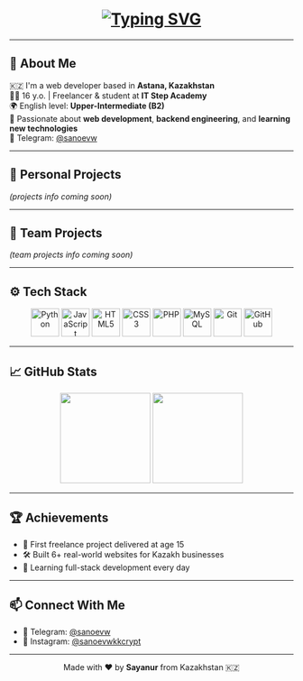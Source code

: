 <!-- Заголовок с typing effect -->
<h1 align="center">
  <a href="https://github.com/sayanurmlk">
    <img src="https://readme-typing-svg.herokuapp.com?font=Fira+Code&size=24&pause=1000&center=true&vCenter=true&width=450&lines=Hi+there!+I'm+Sayanur+%F0%9F%91%8B;Web+Developer+from+Kazakhstan;Freelancer+%7C+Student+at+IT+Step+Academy" alt="Typing SVG" />
  </a>
</h1>

---

## 🧠 About Me

🇰🇿 I'm a web developer based in **Astana, Kazakhstan**  
👨‍🎓 16 y.o. | Freelancer & student at **IT Step Academy**  
🌍 English level: **Upper-Intermediate (B2)**  
🎯 Passionate about **web development**, **backend engineering**, and **learning new technologies**  
📲 Telegram: [@sanoevw](https://t.me/sanoevw)

---

## 🚀 Personal Projects

*(projects info coming soon)*

---

## 🤝 Team Projects

*(team projects info coming soon)*

---

## ⚙️ Tech Stack

<p align="center">
  <img src="https://cdn.jsdelivr.net/gh/devicons/devicon/icons/python/python-original.svg" width="50" alt="Python"/>
  <img src="https://cdn.jsdelivr.net/gh/devicons/devicon/icons/javascript/javascript-original.svg" width="50" alt="JavaScript"/>
  <img src="https://cdn.jsdelivr.net/gh/devicons/devicon/icons/html5/html5-original.svg" width="50" alt="HTML5"/>
  <img src="https://cdn.jsdelivr.net/gh/devicons/devicon/icons/css3/css3-original.svg" width="50" alt="CSS3"/>
  <img src="https://cdn.jsdelivr.net/gh/devicons/devicon/icons/php/php-original.svg" width="50" alt="PHP"/>
  <img src="https://cdn.jsdelivr.net/gh/devicons/devicon/icons/mysql/mysql-original.svg" width="50" alt="MySQL"/>
  <img src="https://cdn.jsdelivr.net/gh/devicons/devicon/icons/git/git-original.svg" width="50" alt="Git"/>
  <img src="https://cdn.jsdelivr.net/gh/devicons/devicon/icons/github/github-original.svg" width="50" alt="GitHub"/>
</p>

---

## 📈 GitHub Stats

<p align="center">
  <img src="https://github-readme-stats.vercel.app/api?username=sayanurmlk&show_icons=true&theme=github_dark" height="160"/>
  <img src="https://github-readme-stats.vercel.app/api/top-langs/?username=sayanurmlk&layout=compact&theme=github_dark" height="160"/>
</p>

---

## 🏆 Achievements

- 🥇 First freelance project delivered at age 15  
- 🛠 Built 6+ real-world websites for Kazakh businesses  
- 🧠 Learning full-stack development every day  

---

## 📫 Connect With Me

- 💬 Telegram: [@sanoevw](https://t.me/sanoevw)  
- 📸 Instagram: [@sanoevwkkcrypt](https://instagram.com/sanoevwkkcrypt)

---

<p align="center">
  Made with ❤️ by <b>Sayanur</b> from Kazakhstan 🇰🇿
</p>
